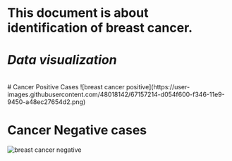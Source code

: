 # This document is about identification of breast cancer.
# *Data visualization*
<br>
# Cancer Positive Cases 
![breast cancer positive](https://user-images.githubusercontent.com/48018142/67157214-d054f600-f346-11e9-9450-a48ec27654d2.png)

# Cancer Negative cases 
![breast cancer negative](https://user-images.githubusercontent.com/48018142/67157215-d054f600-f346-11e9-941c-037ae4ddf666.png)
